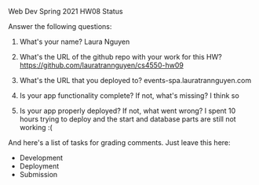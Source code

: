 Web Dev Spring 2021 HW08 Status

Answer the following questions:


1. What's your name? Laura Nguyen



2. What's the URL of the github repo with your work for this HW? https://github.com/lauratrannguyen/cs4550-hw09



3. What's the URL that you deployed to?  events-spa.lauratrannguyen.com



4. Is your app functionality complete? If not, what's missing? I think so



5. Is your app properly deployed? If not, what went wrong? I spent 10 hours trying to deploy and the start and database parts are still not working :( 





And here's a list of tasks for grading comments. Just leave this here:
 - Development
 - Deployment
 - Submission
